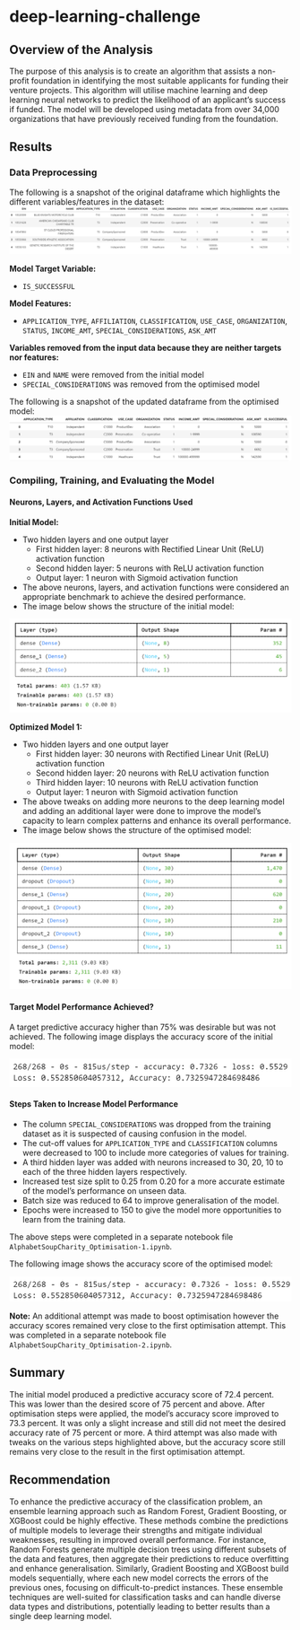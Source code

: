 # deep-learning-challenge

## Overview of the Analysis
The purpose of this analysis is to create an algorithm that assists a non-profit foundation in identifying the most suitable applicants for funding their venture projects. This algorithm will utilise machine learning and deep learning neural networks to predict the likelihood of an applicant’s success if funded. The model will be developed using metadata from over 34,000 organizations that have previously received funding from the foundation.

## Results

### Data Preprocessing
The following is a snapshot of the original dataframe which highlights the different variables/features in the dataset:
![original dataframe](./Images/original%20dataset.png)

**Model Target Variable:**
- `IS_SUCCESSFUL`

**Model Features:**
- `APPLICATION_TYPE`, `AFFILIATION`, `CLASSIFICATION`, `USE_CASE`, `ORGANIZATION`, `STATUS`, `INCOME_AMT`, `SPECIAL_CONSIDERATIONS`, `ASK_AMT`

**Variables removed from the input data because they are neither targets nor features:**
- `EIN` and `NAME` were removed from the initial model
- `SPECIAL_CONSIDERATIONS` was removed from the optimised model

The following is a snapshot of the updated dataframe from the optimised model:
![updated dataframe](./Images/removed%20columns.png)

### Compiling, Training, and Evaluating the Model

#### Neurons, Layers, and Activation Functions Used

**Initial Model:**
- Two hidden layers and one output layer
  - First hidden layer: 8 neurons with Rectified Linear Unit (ReLU) activation function
  - Second hidden layer: 5 neurons with ReLU activation function
  - Output layer: 1 neuron with Sigmoid activation function
- The above neurons, layers, and activation functions were considered an appropriate benchmark to achieve the desired performance.
- The image below shows the structure of the initial model:

![Neurons and Layers 1](./Images/initial%20model%20layers%20and%20neurons.png)

**Optimized Model 1:**
- Two hidden layers and one output layer
  - First hidden layer: 30 neurons with Rectified Linear Unit (ReLU) activation function
  - Second hidden layer: 20 neurons with ReLU activation function
  - Third hidden layer: 10 neurons with ReLU activation function
  - Output layer: 1 neuron with Sigmoid activation function
- The above tweaks on adding more neurons to the deep learning model and adding an additional layer were done to improve the model’s capacity to learn complex patterns and enhance its overall performance.
- The image below shows the structure of the optimised model:
  
![Neurons and Layers 2](./Images/optimised%20model%20layers%20and%20neurons.png)

#### Target Model Performance Achieved?
A target predictive accuracy higher than 75% was desirable but was not achieved. The following image displays the accuracy score of the initial model:

![Initial Model](./Images/initial%20model%20accuracy.png)

#### Steps Taken to Increase Model Performance
- The column `SPECIAL_CONSIDERATIONS` was dropped from the training dataset as it is suspected of causing confusion in the model.
- The cut-off values for `APPLICATION_TYPE` and `CLASSIFICATION` columns were decreased to 100 to include more categories of values for training.
- A third hidden layer was added with neurons increased to 30, 20, 10 to each of the three hidden layers respectively.
- Increased test size split to 0.25 from 0.20 for a more accurate estimate of the model’s performance on unseen data.
- Batch size was reduced to 64 to improve generalisation of the model.
- Epochs were increased to 150 to give the model more opportunities to learn from the training data.

The above steps were completed in a separate notebook file `AlphabetSoupCharity_Optimisation-1.ipynb`.

The following image shows the accuracy score of the optimised model:

![Optimised Model](./Images/optimised%20model%20accuracy.png)


**Note:** An additional attempt was made to boost optimisation however the accuracy scores remained very close to the first optimisation attempt. This was completed in a separate notebook file `AlphabetSoupCharity_Optimisation-2.ipynb`.

## Summary
The initial model produced a predictive accuracy score of 72.4 percent. This was lower than the desired score of 75 percent and above. After optimisation steps were applied, the model’s accuracy score improved to 73.3 percent. It was only a slight increase and still did not meet the desired accuracy rate of 75 percent or more. A third attempt was also made with tweaks on the various steps highlighted above, but the accuracy score still remains very close to the result in the first optimisation attempt.

## Recommendation
To enhance the predictive accuracy of the classification problem, an ensemble learning approach such as Random Forest, Gradient Boosting, or XGBoost could be highly effective. These methods combine the predictions of multiple models to leverage their strengths and mitigate individual weaknesses, resulting in improved overall performance. For instance, Random Forests generate multiple decision trees using different subsets of the data and features, then aggregate their predictions to reduce overfitting and enhance generalisation. Similarly, Gradient Boosting and XGBoost build models sequentially, where each new model corrects the errors of the previous ones, focusing on difficult-to-predict instances. These ensemble techniques are well-suited for classification tasks and can handle diverse data types and distributions, potentially leading to better results than a single deep learning model.
